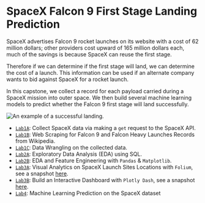 # SpaceX Falcon 9 First Stage Landing Prediction

SpaceX advertises Falcon 9 rocket launches on its website with a cost of 62 million dollars; other providers cost upward of 165 million dollars each, much of the savings is because SpaceX can reuse the first stage. 

Therefore if we can determine if the first stage will land, we can determine the cost of a launch. This information can be used if an alternate company wants to bid against SpaceX for a rocket launch.

In this capstone, we collect a record for each payload carried during a SpaceX mission into outer space. We then build several machine learning models to
predict whether the Falcon 9 first stage will land successfully. 


![](https://cf-courses-data.s3.us.cloud-object-storage.appdomain.cloud/IBMDeveloperSkillsNetwork-DS0701EN-SkillsNetwork/lab_v2/images/landing_1.gif "An example of a successful landing.")


* [`Lab1A`](W1A_Data_Collection_API_Lab.ipynb): Collect SpaceX data via making a `get` request to the SpaceX API.
* [`Lab1B`](W1A_Data_Collection_Webscraping.ipynb): Web Scraping for Falcon 9 and Falcon Heavy Launches Records from Wikipedia.
* [`Lab1C`](W1B_Data_Wrangling.ipynb): Data Wrangling on the collected data.
* [`Lab2A`](W2A_Exploratory_Data_Analysis_with_SQL.ipynb): Exploratory Data Analysis (EDA) using SQL. 
* [`Lab2B`](W2B_Exploratory_Data_Analysis_with_Pandas.ipynb): EDA and Feature Engineering with `Pandas` & `Matplotlib`.
* [`Lab3A`](W3A_Interactive_Visual_Analytics_with_Folium.ipynb): Visual Analytics on SpaceX Launch Sites Locations with `Folium`, see a snapshot [here](W3A_launch_site_marker_cluster.png). 
* [`Lab3B`](W3B_SpaceX_Dash_App.py): Build an Interactive Dashboard with `Plotly Dash`, see a snapshot [here](W3B-dashboard-1-ipad.jpg).
* [`Lab4`](W4_SpaceX_Machine_Learning_Prediction.ipynb): Machine Learning Prediction on the SpaceX dataset
